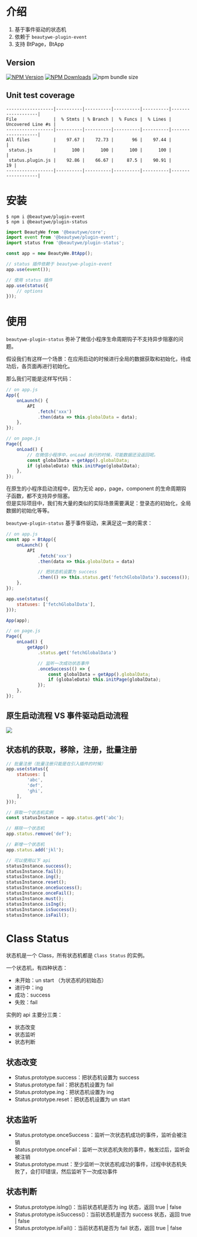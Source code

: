 # 介绍
1. 基于事件驱动的状态机
2. 依赖于 `beautywe-plugin-event`
3. 支持 BtPage，BtApp

## Version
[![NPM Version](https://img.shields.io/npm/v/@beautywe/plugin-status.svg)](https://www.npmjs.com/package/@beautywe/plugin-status) [![NPM Downloads](https://img.shields.io/npm/dm/@beautywe/plugin-status.svg)](https://www.npmjs.com/package/@beautywe/plugin-status) ![npm bundle size](https://img.shields.io/bundlephobia/minzip/@beautywe/plugin-status.svg)

## Unit test coverage
```
------------------|----------|----------|----------|----------|-------------------|
File              |  % Stmts | % Branch |  % Funcs |  % Lines | Uncovered Line #s |
------------------|----------|----------|----------|----------|-------------------|
All files         |    97.67 |    72.73 |       96 |    97.44 |                   |
 status.js        |      100 |      100 |      100 |      100 |                   |
 status.plugin.js |    92.86 |    66.67 |     87.5 |    90.91 |                19 |
------------------|----------|----------|----------|----------|-------------------|
```

# 安装

```
$ npm i @beautywe/plugin-event
$ npm i @beautywe/plugin-status
```

```javascript
import BeautyWe from '@beautywe/core';
import event from '@beautywe/plugin-event';
import status from '@beautywe/plugin-status';

const app = new BeautyWe.BtApp();

// status 插件依赖于 beautywe-plugin-event
app.use(event());

// 使用 status 插件
app.use(status({
    // options
}));
```

# 使用

`beautywe-plugin-status` 弥补了微信小程序生命周期钩子不支持异步阻塞的问题。

假设我们有这样一个场景：在应用启动的时候进行全局的数据获取和初始化，待成功后，各页面再进行初始化。

那么我们可能是这样写代码：
```javascript
// on app.js
App({
    onLaunch() {
        API
            .fetch('xxx')
            .then(data => this.globalData = data);
    },
});

// on page.js
Page({
    onLoad() {
        // 在微信小程序中，onLoad 执行的时候，可能数据还没返回呢。
        const globalData = getApp().globalData;
        if (globaleData) this.initPage(globalData);
    },
});
```

在原生的小程序启动流程中，因为无论 app，page，component 的生命周期钩子函数，都不支持异步阻塞。    
但是实际项目中，我们有大量的类似的实际场景需要满足：登录态的初始化，全局数据的初始化等等。

`beautywe-plugin-status` 基于事件驱动，来满足这一类的需求：
```javascript
// on app.js
const app = BtApp({
    onLaunch() {
        API
            .fetch('xxx')
            .then(data => this.globalData = data)

            // 把状态机设置为 success
            .then(() => this.status.get('fetchGlobalData').success());
    },
});

app.use(status({
    statuses: ['fetchGlobalData'],
}));

App(app);

// on page.js
Page({
    onLoad() {
        getApp()
            .status.get('fetchGlobalData')

            // 监听一次成功状态事件
            .onceSuccess(() => {
                const globalData = getApp().globalData;
                if (globaleData) this.initPage(globalData);
            });
    },
});
```

## 原生启动流程 VS 事件驱动启动流程

![](https://img.yzcdn.cn/public_files/2019/02/26/e7a7f1ddb418507ebd1f7a45063e3814.png)

## 状态机的获取，移除，注册，批量注册

```javascript
// 批量注册（批量注册只能是在引入插件的时候）
app.use(status({
    statuses: [
        'abc',
        'def',
        'ghi',
    ],
}));

// 获取一个状态机实例
const statusInstance = app.status.get('abc');

// 移除一个状态机
app.status.remove('def');

// 新增一个状态机
app.status.add('jkl');

// 可以使用以下 api
statusInstance.success();
statusInstance.fail();
statusInstance.ing();
statusInstance.reset();
statusInstance.onceSuccess();
statusInstance.onceFail();
statusInstance.must();
statusInstance.isIng();
statusInstance.isSuccess();
statusInstance.isFail();
```

# Class Status

状态机是一个 Class，所有状态机都是 `Class Status` 的实例。    

一个状态机，有四种状态：
* 未开始：un start （为状态机的初始态）
* 进行中：ing
* 成功：success
* 失败：fail

实例的 api 主要分三类：
* 状态改变
* 状态监听
* 状态判断

## 状态改变

* Status.prototype.success：把状态机设置为 success
* Status.prototype.fail：把状态机设置为 fail
* Status.prototype.ing：把状态机设置为 ing
* Status.prototype.reset：把状态机设置为 un start

## 状态监听

* Status.prototype.onceSuccess：监听一次状态机成功的事件，监听会被注销
* Status.prototype.onceFail：监听一次状态机失败的事件，触发过后，监听会被注销
* Status.prototype.must：至少监听一次状态机成功的事件，过程中状态机失败了，会打印错误，然后监听下一次成功事件

## 状态判断

* Status.prototype.isIng()：当前状态机是否为 ing 状态，返回 true | false
* Status.prototype.isSuccess()：当前状态机是否为 success 状态，返回 true | false
* Status.prototype.isFail()：当前状态机是否为 fail 状态，返回 true | false